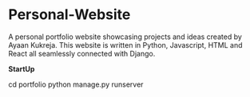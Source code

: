 # Personal-Website
A personal portfolio website showcasing projects and ideas created by Ayaan Kukreja. This website is written in Python, Javascript, HTML and React all seamlessly connected with Django.

**StartUp**

cd portfolio
python manage.py runserver
